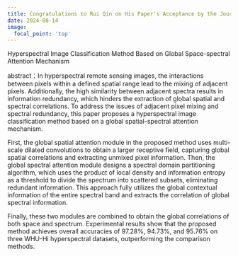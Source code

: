 ```yaml
---
title: Congratulations to Rui Qin on His Paper's Acceptance by the Journal of Shanghai Jiao Tong University (English Edition).
date: 2024-08-14
image:
  focal_point: 'top'
---
```

Hyperspectral Image Classification Method Based on Global Space-spectral Attention Mechanism
<!--more-->


abstract：In hyperspectral remote sensing images, the interactions between pixels within a defined spatial range lead to the mixing of adjacent pixels. Additionally, the high similarity between adjacent spectra results in information redundancy, which hinders the extraction of global spatial and spectral correlations. To address the issues of adjacent pixel mixing and spectral redundancy, this paper proposes a hyperspectral image classification method based on a global spatial-spectral attention mechanism.

First, the global spatial attention module in the proposed method uses multi-scale dilated convolutions to obtain a larger receptive field, capturing global spatial correlations and extracting unmixed pixel information. Then, the global spectral attention module designs a spectral domain partitioning algorithm, which uses the product of local density and information entropy as a threshold to divide the spectrum into scattered subsets, eliminating redundant information. This approach fully utilizes the global contextual information of the entire spectral band and extracts the correlation of global spectral information.

Finally, these two modules are combined to obtain the global correlations of both space and spectrum. Experimental results show that the proposed method achieves overall accuracies of 97.28%, 94.73%, and 95.76% on three WHU-Hi hyperspectral datasets, outperforming the comparison methods.



